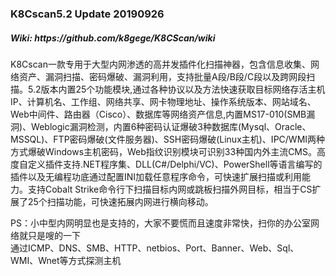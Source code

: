 <h3>K8Cscan5.2 Update 20190926</h3>
<h5>Wiki: https://github.com/k8gege/K8CScan/wiki</h5>

K8Cscan一款专用于大型内网渗透的高并发插件化扫描神器，包含信息收集、网络资产、漏洞扫描、密码爆破、漏洞利用，支持批量A段/B段/C段以及跨网段扫描。5.2版本内置25个功能模块,通过各种协议以及方法快速获取目标网络存活主机IP、计算机名、工作组、网络共享、网卡物理地址、操作系统版本、网站域名、Web中间件、路由器（Cisco）、数据库等网络资产信息,内置MS17-010(SMB漏洞)、Weblogic漏洞检测，内置6种密码认证爆破3种数据库(Mysql、Oracle、MSSQL)、FTP密码爆破(文件服务器)、SSH密码爆破(Linux主机)、IPC/WMI两种方式爆破Windows主机密码，Web指纹识别模块可识别33种国内外主流CMS。高度自定义插件支持.NET程序集、DLL(C#/Delphi/VC)、PowerShell等语言编写的插件以及无编程功底通过配置INI加载任意程序命令，可快速扩展扫描或利用能力。支持Cobalt Strike命令行下扫描目标内网或跳板扫描外网目标，相当于CS扩展了25个扫描功能，可快速拓展内网进行横向移动。

PS：小中型内网明显也是支持的，大家不要慌而且速度非常快，扫你的办公室网络就只是嗖的一下<br>
通过ICMP、DNS、SMB、HTTP、netbios、Port、Banner、Web、Sql、WMI、Wnet等方式探测主机
